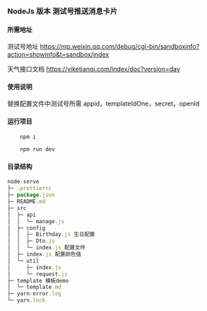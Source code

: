### NodeJs 版本 测试号推送消息卡片

#### 所需地址

测试号地址
https://mp.weixin.qq.com/debug/cgi-bin/sandboxinfo?action=showinfo&t=sandbox/index

天气接口文档
https://yiketianqi.com/index/doc?version=day

#### 使用说明

替换配置文件中测试号所需 appid，templateIdOne，secret，openId

#### 运行项目

```javascript
    npm i

    npm run dev
```

#### 目录结构

```javascript
node-serve
├─ .prettierrc
├─ package.json
├─ README.md
├─ src
│  ├─ api
│  │  └─ manage.js
│  ├─ config
│  │  ├─ Birthday.js 生日配置
│  │  ├─ Dto.js
│  │  └─ index.js 配置文件
│  ├─ index.js 配置颜色值
│  └─ util
│     ├─ index.js
│     └─ request.js
├─ template 模板demo
│  └─ template.md
├─ yarn-error.log
└─ yarn.lock

```
